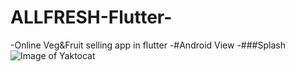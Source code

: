# ALLFRESH-Flutter-
-Online Veg&amp;Fruit selling app in flutter
-#Android View
-###Splash
![Image of Yaktocat](https://octodex.github.com/images/yaktocat.png)
